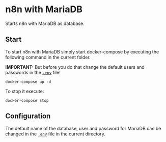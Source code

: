 # n8n with MariaDB

Starts n8n with MariaDB as database.


## Start

To start n8n with MariaDB simply start docker-compose by executing the following
command in the current folder.


**IMPORTANT:** But before you do that change the default users and passwords in the [`.env`](.env) file!

```
docker-compose up -d
```

To stop it execute:

```
docker-compose stop
```

## Configuration

The default name of the database, user and password for MariaDB can be changed in the [`.env`](.env) file in the current directory.
